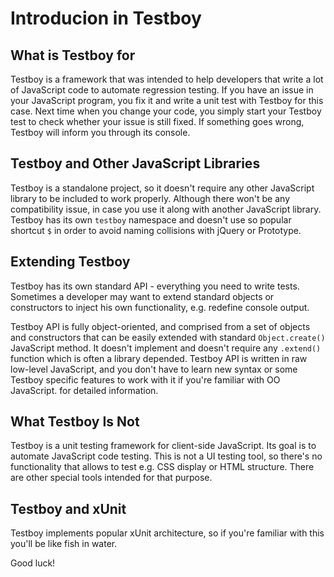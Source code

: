 # Introducion in Testboy #

## What is Testboy for ##

Testboy is a framework that was intended to help developers that write a lot of JavaScript code
to automate regression testing. If you have an issue in your JavaScript program, you fix it and
write a unit test with Testboy for this case. Next time when you change your code, you simply start
your Testboy test to check whether your issue is still fixed. If something goes wrong, Testboy will
inform you through its console.

## Testboy and Other JavaScript Libraries ##

Testboy is a standalone project, so it doesn't require any other JavaScript library to be included
to work properly. Although there won't be any compatibility issue, in case you use it along with another
JavaScript library. Testboy has its own `testboy` namespace and doesn't use so popular shortcut `$`
in order to avoid naming collisions with jQuery or Prototype.

## Extending Testboy ##

Testboy has its own standard API - everything you need to write tests. Sometimes a developer may want
to extend standard objects or constructors to inject his own functionality, e.g. redefine console
output.

Testboy API is fully object-oriented, and comprised from a set of objects and constructors that
can be easily extended with standard `Object.create()` JavaScript method. It doesn't
implement and doesn't require any `.extend()` function which is often a library depended. Testboy
API is written in raw low-level JavaScript, and you don't have to learn new syntax or some Testboy
specific features to work with it if you're familiar with OO JavaScript.
for detailed information.

## What Testboy Is Not ##

Testboy is a unit testing framework for client-side JavaScript. Its goal is to automate JavaScript
code testing. This is not a UI testing tool, so there's no functionality that allows to test e.g.
CSS display or HTML structure. There are other special tools intended for that purpose.

## Testboy and xUnit ##

Testboy implements popular xUnit architecture, so if you're familiar with this you'll be
like fish in water.

Good luck!













